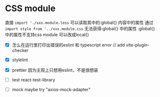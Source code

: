 # CSS module
直接 `import './xxx.module.less` 可以读取其中的:global{} 内容中的属性
通过 `import style from '../xxx.module.css`  无法获得:global{} 中的属性
:global{} 中的属性不支持css module 可以改成local{}

- [X] 怎么在运行里打印出错误的eslint 和 typescript error     // add vite-plugin-checker
- [X] stylelint
- [X] prettier 因为主观上只想用eslint，不是很想装
- [ ] test react-test-library
- [ ] mock maybe try "axios-mock-adapter"

